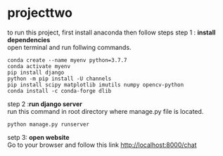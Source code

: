 # projecttwo
to run this project, first install anaconda then follow steps 
step 1 : **install dependencies**<br/>
open terminal and run follwing commands.
```
conda create --name myenv python=3.7.7
conda activate myenv
pip install django
python -m pip install -U channels
pip install scipy matplotlib imutils numpy opencv-python
conda install -c conda-forge dlib
```
step 2 :**run django server**<br/>
run this command in root directory where manage.py file is located.

```
python manage.py runserver

```
setp 3: **open website**<br/>
Go to your browser and follow this link [http://localhost:8000/chat](http://localhost:8000/chat)



